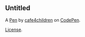 Untitled
--------


A [Pen](https://codepen.io/cafe4children/pen/xxoevjP) by [cafe4children](https://codepen.io/cafe4children) on [CodePen](https://codepen.io).

[License](https://codepen.io/license/pen/xxoevjP).